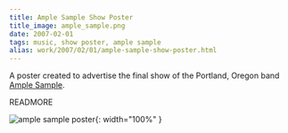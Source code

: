 ```yaml
---
title: Ample Sample Show Poster
title_image: ample_sample.png
date: 2007-02-01
tags: music, show poster, ample sample
alias: work/2007/02/01/ample-sample-show-poster.html
---
```


A poster created to advertise the final show of the Portland, Oregon band 
[Ample Sample](http://www.myspace.com/amplesample).

READMORE

![ample sample poster](/images/ample_sample.png){: width="100%" }

